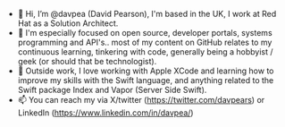 - 👋 Hi, I’m @davpea (David Pearson), I'm based in the UK, I work at Red Hat as a Solution Architect.
- 👀 I'm especially focused on open source, developer portals, systems programming and API's.. most of my content on GitHub relates to my continuous learning, tinkering with code, generally being a hobbyist / geek (or should that be technologist).
- 🌱 Outside work, I love working with Apple XCode and learning how to improve my skills with the Swift language, and anything related to the Swift package Index and Vapor (Server Side Swift).
- 📫 You can reach my via X/twitter (https://twitter.com/davpears) or LinkedIn (https://www.linkedin.com/in/davpea/)

<!---
davpea/davpea is a ✨ special ✨ repository because its `README.md` (this file) appears on your GitHub profile.
You can click the Preview link to take a look at your changes.
--->
